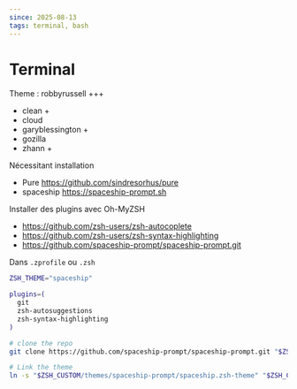 ```yaml
---
since: 2025-08-13
tags: terminal, bash
---
```


# Terminal

Theme : robbyrussell +++

- clean +
- cloud
- garyblessington +
- gozilla
- zhann +

Nécessitant installation

- Pure https://github.com/sindresorhus/pure
- spaceship https://spaceship-prompt.sh

Installer des plugins avec Oh-MyZSH

- https://github.com/zsh-users/zsh-autocoplete
- https://github.com/zsh-users/zsh-syntax-highlighting
- https://github.com/spaceship-prompt/spaceship-prompt.git

Dans `.zprofile` ou `.zsh`

```bash
ZSH_THEME="spaceship"

plugins=(
  git
  zsh-autosuggestions
  zsh-syntax-highlighting
)
```

```bash
# clone the repo
git clone https://github.com/spaceship-prompt/spaceship-prompt.git "$ZSH_CUSTOM/themes/spaceship-prompt" --depth=1

# Link the theme
ln -s "$ZSH_CUSTOM/themes/spaceship-prompt/spaceship.zsh-theme" "$ZSH_CUSTOM/themes/spaceship.zsh-theme"
```